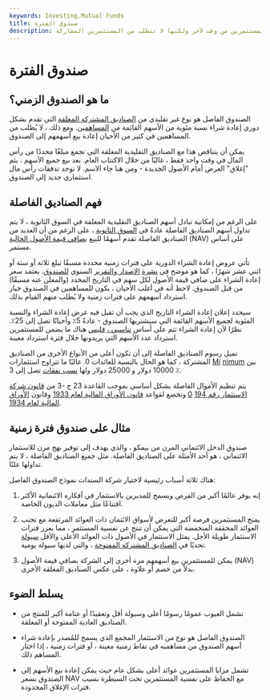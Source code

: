 ```yaml
---
keywords: Investing,Mutual Funds
title: صندوق الفترة
description: الصناديق الفاصلة غير سائلة وتعرض إعادة شراء الأسهم من المستثمرين من وقت لآخر ولكنها لا تتطلب من المستثمرين المشاركة.
---
```


# صندوق الفترة
## ما هو الصندوق الزمني؟

الصندوق الفاصل هو نوع غير تقليدي من [الصناديق المشتركة المغلقة](/closed-endinvestment) التي تقدم بشكل دوري إعادة شراء نسبة مئوية من الأسهم القائمة من [المساهمين](/shareholder). ومع ذلك ، لا يُطلب من المساهمين في كثير من الأحيان إعادة بيع أسهمهم إلى الصندوق.

يمكن أن يتناقض هذا مع الصناديق التقليدية المغلقة التي تجمع مبلغًا محددًا من رأس المال في وقت واحد فقط ، غالبًا من خلال الاكتتاب العام. بعد بيع جميع الأسهم ، يتم "إغلاق" العرض أمام الأصول الجديدة - ومن هنا جاء الاسم. لا توجد تدفقات رأس مال استثماري جديد إلى الصندوق.

## فهم الصناديق الفاصلة

على الرغم من إمكانية تبادل أسهم الصناديق التقليدية المغلقة في السوق الثانوية ، لا يتم تداول أسهم الصناديق الفاصلة عادةً في [السوق الثانوية](/secondarymarket) ، على الرغم من أن العديد من الصناديق الفاصلة تقدم أسهمًا للبيع [بصافي قيمة الأصول الحالية](/nav) (NAV) على أساس مستمر.

تأتي عروض إعادة الشراء الدورية على فترات زمنية محددة مسبقًا تبلغ ثلاثة أو ستة أو اثني عشر شهرًا ، كما هو موضح في [نشرة](/prospectus) [الإصدار والتقرير](/annualreport) السنوي [للصندوق](/annualreport). يعتمد سعر إعادة الشراء على صافي قيمة الأصول لكل سهم في التاريخ المحدد (والمعلن عنه مسبقًا) من قبل الصندوق. لاحظ أنه في أغلب الأحيان ، يكون للمساهمين في الصندوق خيار استرداد أسهمهم على فترات زمنية ولا يُطلب منهم القيام بذلك.

سيحدد إعلان إعادة الشراء التاريخ الذي يجب أن تقبل فيه عرض إعادة الشراء والنسبة المئوية لجميع الأسهم القائمة التي سيشتريها الصندوق - عادةً 5٪ وأحيانًا تصل إلى 25٪. نظرًا لأن إعادة الشراء تتم على أساس [تناسبي ،](/pro-rata) [فليس](/pro-rata) هناك ما يضمن للمستثمرين استرداد عدد الأسهم التي يريدونها خلال فترة استرداد معينة.

تميل رسوم الصناديق الفاصلة إلى أن تكون أعلى من الأنواع الأخرى من الصناديق المشتركة ، كما هو الحال بالنسبة للعائدات 0. غالبًا ما تتراوح استثمارات [Mi](/minimum_investment) [nimum](/minimum_investment) بين 10000 دولار و 25000 دولار ولها [نسب نفقات](/expenseratio) تصل إلى 3 ٪.

يتم تنظيم الأموال الفاصلة بشكل أساسي بموجب القاعدة 23 ج -3 من [قانون شركة الاستثمار رقم 194](/investmentcompanyact) [0](/investmentcompanyact) وتخضع لقواعد [قانون الأوراق المالية لعام 1933](/securitiesact1933) وقانون [الأوراق المالية لعام 1934](/seact1934).

## مثال على صندوق فترة زمنية

صندوق الدخل الائتماني المرن من بيمكو ، والذي يهدف إلى توفير نهج مرن للاستثمار الائتماني ، هو أحد الأمثلة على الصناديق الفاصلة. مثل جميع الصناديق الفاصلة ، لا يتم تداولها علنًا.

هناك ثلاثة أسباب رئيسية لاختيار شركة السندات نموذج الصندوق الفاصل:

1. إنه يوفر عالمًا أكبر من الفرص ويسمح للمديرين بالاستثمار في أفكاره الائتمانية الأكثر اقتناعًا مثل معاملات الديون الخاصة.

1. يمنح المستثمرين فرصة أكبر للتعرض لأسواق الائتمان ذات العوائد المرتفعة مع تجنب العوائد المحققة المنخفضة التي يمكن أن تنتج عن نفسية المستثمر ، مما يعزز فترات الاستثمار طويلة الأجل. يمثل الاستثمار في الأصول ذات العوائد الأعلى والأقل [سيولة](/liquidity) تحديًا في [الصناديق المشتركة المفتوحة](/mutualfund) ، والتي لديها سيولة يومية.

1. يمكن للمستثمرين بيع أسهمهم مرة أخرى إلى الشركة بصافي قيمة الأصول (NAV) بدلاً من خصم أو علاوة ، على عكس الصناديق المغلقة الأخرى.

## يسلط الضوء

- تشمل العيوب عمومًا رسومًا أعلى وسيولة أقل وتعقيدًا أو عتامة أكبر للمنتج من الصناديق العادية المفتوحة أو المغلقة.

- الصندوق الفاصل هو نوع من الاستثمار المجمع الذي يسمح للمُصدر بإعادة شراء أسهم الصندوق من مساهميه في نقاط زمنية معينة ، أو فترات زمنية ، إذا اختار المساهم ذلك.

- تشمل مزايا المستثمرين عوائد أعلى بشكل عام حيث يمكن إعادة بيع الأسهم إلى الصندوق بسعر NAV مع الحفاظ على نفسية المستثمرين تحت السيطرة بسبب فترات الإغلاق المحدودة.

